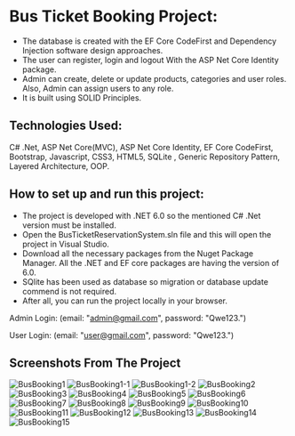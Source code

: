 # Bus Ticket Booking Project:

- The database is created with the EF Core CodeFirst and Dependency Injection software design approaches.
- The user can register, login and logout With the ASP Net Core Identity package.
- Admin can create, delete or update products, categories and user roles. Also, Admin can assign users to any role.
- It is built using SOLID Principles.

## Technologies Used:

C# .Net, ASP Net Core(MVC), ASP Net Core Identity, EF Core CodeFirst, Bootstrap, Javascript, CSS3, HTML5, SQLite , Generic Repository Pattern, Layered Architecture, OOP.

## How to set up and run this project:

- The project is developed with .NET 6.0 so the mentioned C# .Net version must be installed.
- Open the BusTicketReservationSystem.sln file and this will open the project in Visual Studio.
- Download all the necessary packages from the Nuget Package Manager. All the .NET and EF core packages are having the version of 6.0.
- SQlite has been used as database so migration or database update commend is not required.
- After all, you can run the project locally in your browser.

Admin Login: (email: "admin@gmail.com", password: "Qwe123.")

User Login: (email: "user@gmail.com", password: "Qwe123.")

## Screenshots From The Project

![BusBooking1](https://user-images.githubusercontent.com/61376904/217000988-f8854564-cf7e-4db1-a81f-f70d09063432.png)
![BusBooking1-1](https://user-images.githubusercontent.com/61376904/217001003-6105bc27-4ddd-406b-8077-767fa7e5dfb1.png)
![BusBooking1-2](https://user-images.githubusercontent.com/61376904/217001076-fc58a128-ac92-4121-8156-243f186142ce.png)
![BusBooking2](https://user-images.githubusercontent.com/61376904/217001109-44265f64-a74b-4896-a886-7f0ea5141236.png)
![BusBooking3](https://user-images.githubusercontent.com/61376904/217001147-4f9e0b40-7694-42e8-bf42-b3d22407cb64.png)
![BusBooking4](https://user-images.githubusercontent.com/61376904/217001151-17189079-d3b1-4d28-a7ea-c2c76b99f17e.png)
![BusBooking5](https://user-images.githubusercontent.com/61376904/217001188-8209acd7-475c-402b-8f6d-2e66abbbc6fb.png)
![BusBooking6](https://user-images.githubusercontent.com/61376904/217001196-9852539b-879c-4d8d-b351-6ddb521daf62.png)
![BusBooking7](https://user-images.githubusercontent.com/61376904/217001205-a220431a-751b-469d-93a4-d268f49aefc8.png)
![BusBooking8](https://user-images.githubusercontent.com/61376904/217001209-d9f7c9b6-b26c-40b1-b959-6de3ddc06f92.png)
![BusBooking9](https://user-images.githubusercontent.com/61376904/217001211-0014d051-4b3d-4ed7-8533-9b79c330fe8c.png)
![BusBooking10](https://user-images.githubusercontent.com/61376904/217001223-a39cd16d-57ab-4427-85a0-94a7c65632da.png)
![BusBooking11](https://user-images.githubusercontent.com/61376904/217001226-b36f82b6-2886-4636-bc5b-119da2840dcd.png)
![BusBooking12](https://user-images.githubusercontent.com/61376904/217001231-006eab0e-0435-4f94-98c8-aa928bedec99.png)
![BusBooking13](https://user-images.githubusercontent.com/61376904/217001259-308b6fe1-da5c-4646-8f39-314e93228606.png)
![BusBooking14](https://user-images.githubusercontent.com/61376904/217001266-8e943271-4a46-48eb-aaa8-6e0298cd7b7b.png)
![BusBooking15](https://user-images.githubusercontent.com/61376904/217001268-b4f4cfa9-cfb8-48fa-b347-aa2aab9f4637.png)
